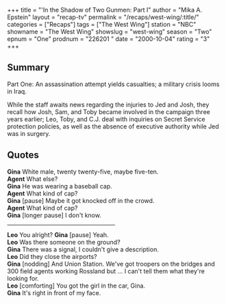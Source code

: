 +++
title = "'In the Shadow of Two Gunmen: Part I"
author = "Mika A. Epstein"
layout = "recap-tv"
permalink = "/recaps/west-wing/:title/"
categories = ["Recaps"]
tags = ["The West Wing"]
station = "NBC"
showname = "The West Wing"
showslug = "west-wing" 
season = "Two"
epnum = "One"
prodnum = "226201  "
date = "2000-10-04"
rating = "3"
+++

## Summary 

Part One: An assassination attempt yields casualties; a military crisis looms in Iraq.

While the staff awaits news regarding the injuries to Jed and Josh, they recall how Josh, Sam, and Toby became involved in the campaign three years earlier; Leo, Toby, and C.J. deal with inquiries on Secret Service protection policies, as well as the absence of executive authority while Jed was in surgery.


## Quotes

**Gina** White male, twenty twenty-five, maybe five-ten.  
**Agent** What else?  
**Gina** He was wearing a baseball cap.  
**Agent** What kind of cap?  
**Gina** [pause] Maybe it got knocked off in the crowd.  
**Agent** What kind of cap?  
**Gina** [longer pause] I don't know.

<hr width=50% />

**Leo** You alright?
**Gina** [pause] Yeah.  
**Leo** Was there someone on the ground?  
**Gina** There was a signal, I couldn't give a description.  
**Leo** Did they close the airports?  
**Gina** [nodding] And Union Station. We've got troopers on the bridges and 300 field agents working Rossland but &#8230; I can't tell them what they're looking for.  
**Leo** [comforting] You got the girl in the car, Gina.  
**Gina** It's right in front of my face.

